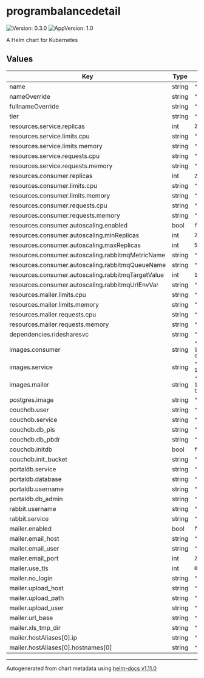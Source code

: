 # programbalancedetail

![Version: 0.3.0](https://img.shields.io/badge/Version-0.3.0-informational?style=flat-square) ![AppVersion: 1.0](https://img.shields.io/badge/AppVersion-1.0-informational?style=flat-square)

A Helm chart for Kubernetes

## Values

| Key | Type | Default | Description |
|-----|------|---------|-------------|
| name | string | `"programbalancedetail"` |  |
| nameOverride | string | `"programbalancedetail"` |  |
| fullnameOverride | string | `"programbalancedetail"` |  |
| tier | string | `"reports"` |  |
| resources.service.replicas | int | `2` |  |
| resources.service.limits.cpu | string | `"500m"` |  |
| resources.service.limits.memory | string | `"512Mi"` |  |
| resources.service.requests.cpu | string | `"50m"` |  |
| resources.service.requests.memory | string | `"128Mi"` |  |
| resources.consumer.replicas | int | `2` |  |
| resources.consumer.limits.cpu | string | `"500m"` |  |
| resources.consumer.limits.memory | string | `"256Mi"` |  |
| resources.consumer.requests.cpu | string | `"10m"` |  |
| resources.consumer.requests.memory | string | `"64Mi"` |  |
| resources.consumer.autoscaling.enabled | bool | `false` |  |
| resources.consumer.autoscaling.minReplicas | int | `2` |  |
| resources.consumer.autoscaling.maxReplicas | int | `5` |  |
| resources.consumer.autoscaling.rabbitmqMetricName | string | `"pbdr_payments_v2-queue-length"` |  |
| resources.consumer.autoscaling.rabbitmqQueueName | string | `"pbdr_payments_v2"` |  |
| resources.consumer.autoscaling.rabbitmqTargetValue | int | `15` |  |
| resources.consumer.autoscaling.rabbitmqUrlEnvVar | string | `"RABBITMQ_URI"` |  |
| resources.mailer.limits.cpu | string | `"500m"` |  |
| resources.mailer.limits.memory | string | `"2Gi"` |  |
| resources.mailer.requests.cpu | string | `"50m"` |  |
| resources.mailer.requests.memory | string | `"256Mi"` |  |
| dependencies.ridesharesvc | string | `"rideshare"` |  |
| images.consumer | string | `"160116585046.dkr.ecr.us-east-1.amazonaws.com/clincard/programbalancedetail-consumer:1.2.8"` |  |
| images.service | string | `"160116585046.dkr.ecr.us-east-1.amazonaws.com/clincard/programbalancedetail:1.2.8"` |  |
| images.mailer | string | `"160116585046.dkr.ecr.us-east-1.amazonaws.com/clincard/programbalancedetail-task:1.2.8"` |  |
| postgres.image | string | `"bitnami/postgresql:11.6.0-debian-9-r0"` |  |
| couchdb.user | string | `"admin"` |  |
| couchdb.service | string | `"couchdb-ha-svc-couchdb"` |  |
| couchdb.db_pis | string | `"paymentindex"` |  |
| couchdb.db_pbdr | string | `"pbdr_v2"` |  |
| couchdb.initdb | bool | `false` |  |
| couchdb.init_bucket | string | `"cc-couchinit-lower"` |  |
| portaldb.service | string | `"portaldb-postgres"` |  |
| portaldb.database | string | `"ccportaldatabase"` |  |
| portaldb.username | string | `"pbd"` |  |
| portaldb.db_admin | string | `"clincard"` |  |
| rabbit.username | string | `"payments"` |  |
| rabbit.service | string | `"rabbit-rabbitmq-ha"` |  |
| mailer.enabled | bool | `false` |  |
| mailer.email_host | string | `"10.75.23.123"` |  |
| mailer.email_user | string | `" "` |  |
| mailer.email_port | int | `25` |  |
| mailer.use_tls | int | `0` |  |
| mailer.no_login | string | `"1"` |  |
| mailer.upload_host | string | `"ccdevmedia01.corp.greenphire.net"` |  |
| mailer.upload_path | string | `"/home/media/greenphire_media/reports/"` |  |
| mailer.upload_user | string | `"media"` |  |
| mailer.url_base | string | `"https://ccdevmedia01.corp.greenphire.net:8443/reports"` |  |
| mailer.xls_tmp_dir | string | `"/tmp"` |  |
| mailer.hostAliases[0].ip | string | `"10.75.12.73"` |  |
| mailer.hostAliases[0].hostnames[0] | string | `"ccdevmedia01.corp.greenphire.net"` |  |

----------------------------------------------
Autogenerated from chart metadata using [helm-docs v1.11.0](https://github.com/norwoodj/helm-docs/releases/v1.11.0)
